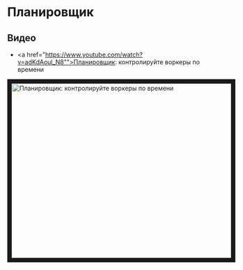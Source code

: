 # Планировщик

## Видео
- <a href="https://www.youtube.com/watch?v=adKdAoul_N8"">Планировщик: контролируйте воркеры по времени</a>

<a href="http://www.youtube.com/watch?feature=player_embedded&v=adKdAoul_N8
" target="_blank"><img src="http://img.youtube.com/vi/adKdAoul_N8/0.jpg"
alt="Планировщик: контролируйте воркеры по времени" width="630" height="400" border="10" /></a>
